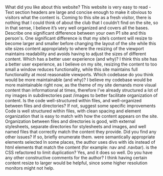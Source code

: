 What did you like about this website?
    This website is very easy to read - Text section headers are large and concise enough to make it obvious to visitors what the content is. Coming to this site as a fresh visitor, there is nothing that I could think of about the club that I couldn’t find on the site, so in that sense, I believe it’s very well organized and covers all the bases.
Describe one significant difference between your own P1 site and this person's.
    One significant difference is that my site’s content will resize to become larger and smaller before changing the layout of the site while this site sizes content appropriately to where the resizing of the viewport maintains readability and avoids having to adjust the sizes of different content.
Which has a better user experience (and why)?
    I think this site has a better user experience, as I believe on my site, resizing the content to too small a window reduces functionality, while this site maintains full functionality at most reasonable viewports.
Which codebase do you think would be more maintainable (and why)?
    I believe my codebase would be more maintainable right now, as the theme of my site demands more visual content than informational at times, therefore I’ve already structured a lot of my images in subdirectories past /images to better facilitate organization of content.
Is the code well-structured within files, and well-organized between files and directories? If not, suggest some specific improvements
    Code is well structured within files, with clean spacing and element organization that is easy to match with how the content appears on the site. Organization between files and directories is good, with external stylesheets, separate directories for stylesheets and images, and well named files that correctly match the content they provide.
Did you find any other issues? If so, briefly enumerate them.
were semantically appropriate elements selected
    In some places, the author uses divs with ids instead of html elements that match the content (for example: nav and .navbar).
is the CSS refactored to limit duplication?
    Yes, and it does so well.
Do you have any other constructive comments for the author?
    I think having certain content resize to larger would be helpful, since some higher resolution monitors might not help.
